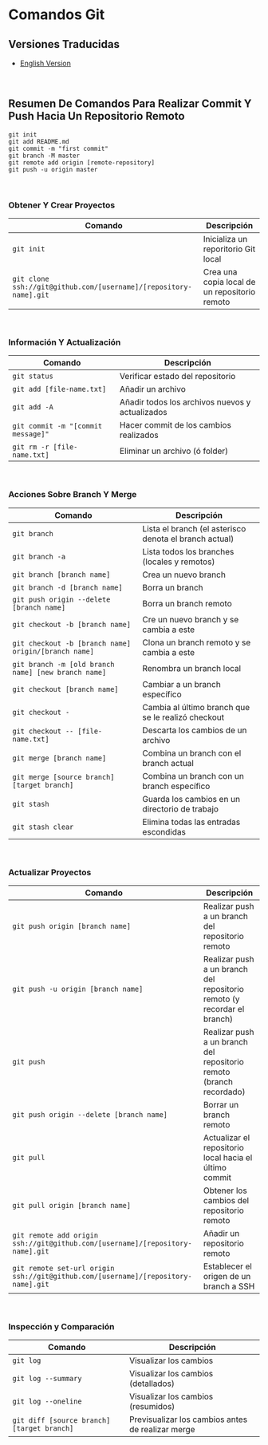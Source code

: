 Comandos Git
============

## Versiones Traducidas
- [English Version](README.md)
<br>

## Resumen De Comandos Para Realizar Commit Y Push Hacia Un Repositorio Remoto

    git init
    git add README.md
    git commit -m "first commit"
    git branch -M master
    git remote add origin [remote-repository]
    git push -u origin master
<br>

### Obtener Y Crear Proyectos

| Comando | Descripción |
| ------- | ----------- |
| `git init` | Inicializa un reporitorio Git local |
| `git clone ssh://git@github.com/[username]/[repository-name].git` | Crea una copia local de un repositorio remoto |
<br>

### Información Y Actualización

| Comando | Descripción |
| ------- | ----------- |
| `git status` | Verificar estado del repositorio |
| `git add [file-name.txt]` | Añadir un archivo |
| `git add -A` | Añadir todos los archivos nuevos y actualizados |
| `git commit -m "[commit message]"` | Hacer commit de los cambios realizados |
| `git rm -r [file-name.txt]` | Eliminar un archivo (ó folder) |
<br>

### Acciones Sobre Branch Y Merge

| Comando | Descripción |
| ------- | ----------- |
| `git branch` | Lista el branch (el asterisco denota el branch actual) |
| `git branch -a` | Lista todos los branches (locales y remotos) |
| `git branch [branch name]` | Crea un nuevo branch |
| `git branch -d [branch name]` | Borra un branch |
| `git push origin --delete [branch name]` | Borra un branch remoto |
| `git checkout -b [branch name]` | Cre un nuevo branch y se cambia a este |
| `git checkout -b [branch name] origin/[branch name]` | Clona un branch remoto y se cambia a este |
| `git branch -m [old branch name] [new branch name]` | Renombra un branch local |
| `git checkout [branch name]` | Cambiar a un branch específico |
| `git checkout -` | Cambia al último branch que se le realizó checkout |
| `git checkout -- [file-name.txt]` | Descarta los cambios de un archivo |
| `git merge [branch name]` | Combina un branch con el branch actual |
| `git merge [source branch] [target branch]` | Combina un branch con un branch específico |
| `git stash` | Guarda los cambios en un directorio de trabajo |
| `git stash clear` | Elimina todas las entradas escondidas |
<br>

### Actualizar Proyectos

| Comando | Descripción |
| ------- | ----------- |
| `git push origin [branch name]` | Realizar push a un branch del repositorio remoto |
| `git push -u origin [branch name]` | Realizar push a un branch del repositorio remoto (y recordar el branch) |
| `git push` | Realizar push a un branch del repositorio remoto (branch recordado) |
| `git push origin --delete [branch name]` | Borrar un branch remoto |
| `git pull` | Actualizar el repositorio local hacia el último commit |
| `git pull origin [branch name]` | Obtener los cambios del repositorio remoto |
| `git remote add origin ssh://git@github.com/[username]/[repository-name].git` | Añadir un repositorio remoto |
| `git remote set-url origin ssh://git@github.com/[username]/[repository-name].git` | Establecer el origen de un branch a SSH |
<br>

### Inspección y Comparación

| Comando | Descripción |
| ------- | ----------- |
| `git log` | Visualizar los cambios |
| `git log --summary` | Visualizar los cambios (detallados) |
| `git log --oneline` | Visualizar los cambios (resumidos) |
| `git diff [source branch] [target branch]` | Previsualizar los cambios antes de realizar merge |
<br>

